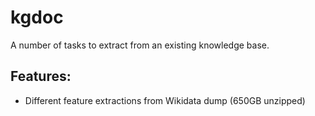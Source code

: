 # kgdoc

A number of tasks to extract from an existing knowledge base.

## Features:

- Different feature extractions from Wikidata dump (650GB unzipped)
